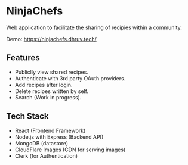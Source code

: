 # NinjaChefs

Web application to facilitate the sharing of recipies within a community.

Demo: https://ninjachefs.dhruv.tech/

## Features

* Publiclly view shared recipes.
* Authenticate with 3rd party OAuth providers.
* Add recipes after login.
* Delete recipes written by self.
* Search (Work in progress).

## Tech Stack

* React (Frontend Framework)
* Node.js with Express (Backend API)
* MongoDB (datastore)
* CloudFlare Images (CDN for serving images)
* Clerk (for Authentication)
